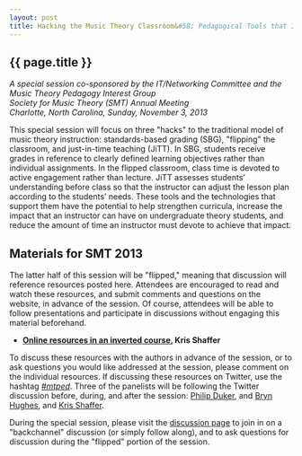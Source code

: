 ```yaml
---
layout: post
title: Hacking the Music Theory Classroom&#58; Pedagogical Tools that Increase Efficiency and Effectiveness
---
```


## {{ page.title }}  
  
*A special session co-sponsored by the IT/Networking Committee and the Music Theory Pedagogy Interest Group*  
*Society for Music Theory (SMT) Annual Meeting  
Charlotte, North Carolina, Sunday, November 3, 2013*

This special session will focus on three "hacks" to the traditional model of music theory instruction: standards-based grading (SBG), "flipping" the classroom, and just-in-time teaching (JiTT). In SBG, students receive grades in reference to clearly defined learning objectives rather than individual assignments. In the flipped classroom, class time is devoted to active engagement rather than lecture. JiTT assesses students’ understanding before class so that the instructor can adjust the lesson plan according to the students’ needs. These tools and the technologies that support them have the potential to help strengthen curricula, increase the impact that an instructor can have on undergraduate theory students, and reduce the amount of time an instructor must devote to achieve that impact.

## Materials for SMT 2013

The latter half of this session will be "flipped," meaning that discussion will reference resources posted here. Attendees are encouraged to read and watch these resources, and submit comments and questions on the website, in advance of the session. Of course, attendees will be able to follow presentations and participate in discussions without engaging this material beforehand. 

- **[Online resources in an inverted course](shaffer.html), Kris Shaffer**  

To discuss these resources with the authors in advance of the session, or to ask questions you would like addressed at the session, please comment on the individual resources. If discussing these resources on Twitter, use the hashtag [*\#mtped*](https://twitter.com/search?q=%23mtped&src=typd&f=realtime). Three of the panelists will be following the Twitter discussion before, during, and after the session: [Philip Duker](http://twitter.com/philduker), and [Bryn Hughes](http://twitter.com/brynmdhughes), and [Kris Shaffer](http://twitter.com/krisshaffer).

During the special session, please visit the [discussion page](discuss.html) to join in on a "backchannel" discussion (or simply follow along), and to ask questions for discussion during the "flipped" portion of the session.